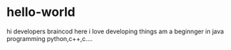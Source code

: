 # hello-world
hi developers 
braincod here i love developing things am a beginnger in java programming
python,c++,c....
